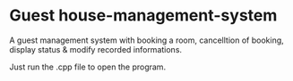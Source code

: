 # Guest house-management-system
A guest management system with booking a room, cancelltion of booking, display status & modify recorded informations.


Just run the .cpp file to open the program.

